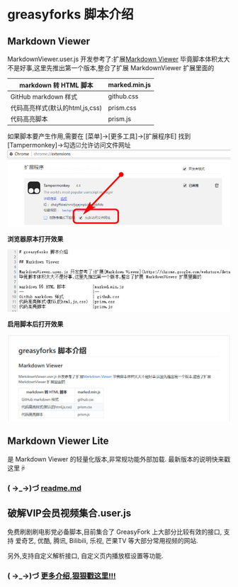 # greasyforks 脚本介绍

## Markdown Viewer

MarkdownViewer.user.js 开发参考了:扩展[Markdown Viewer](https://chrome.google.com/webstore/detail/markdown-viewer/ckkdlimhmcjmikdlpkmbgfkaikojcbjk)
毕竟脚本体积太大不是好事,这里先推出第一个版本,整合了扩展 MarkdownViewer 扩展里面的

markdown 转 HTML 脚本			 |marked.min.js
--                               |--
GitHub markdown 样式 			 | github.css
代码高亮样式(默认的html,js,css)	 |prism.css
代码高亮脚本						 |prism.js
如果脚本要产生作用,需要在 [菜单]→[更多工具]→[扩展程序E] 找到 [Tampermonkey]→勾选☑允许访问文件网址
![](img/mdv.3.jpg)

**浏览器原本打开效果**

![浏览器原本打开效果](img/mdv.1.jpg)

**启用脚本后打开效果**

![启用脚本后打开效果](img/mdv.2.jpg)

## Markdown Viewer Lite

是 Markdown Viewer 的轻量化版本,非常规功能外部加载.
最新版本的说明快来戳这里☟

### (  →_→)づ  [readme.md](/Markdown%20Viewer%20Lite/readme.md)

## 破解VIP会员视频集合.user.js

免费刷剧刷电影党必备脚本,目前集合了 GreasyFork 上大部分比较有效的接口,
支持 爱奇艺, 优酷, 腾讯, Bilibili, 乐视, 芒果TV 等大部分常用视频的网站.

另外,支持自定义解析接口, 自定义页内播放框设置等功能.
### (  →_→)づ  [更多介绍,狠狠戳这里!!!](/Markdown%20Viewer%20Lite/readme.md)